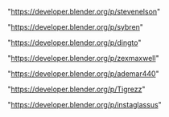 "https://developer.blender.org/p/stevenelson"

"https://developer.blender.org/p/sybren"

"https://developer.blender.org/p/dingto"

"https://developer.blender.org/p/zexmaxwell"

"https://developer.blender.org/p/ademar440"

"https://developer.blender.org/p/Tigrezz"

"https://developer.blender.org/p/instaglassus"

